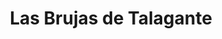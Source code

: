 ---
title: "Las Brujas de Talagante"
url: /talagante/las-brujas-de-talagante/
shop: centro de jardinería
---
